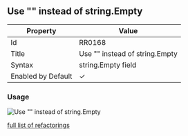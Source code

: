 ## Use "" instead of string\.Empty

| Property           | Value                           |
| ------------------ | ------------------------------- |
| Id                 | RR0168                          |
| Title              | Use "" instead of string\.Empty |
| Syntax             | string\.Empty field             |
| Enabled by Default | &#x2713;                        |

### Usage

![Use "" instead of string.Empty](../../images/refactorings/UseEmptyStringLiteralInsteadOfStringEmpty.png)

[full list of refactorings](Refactorings.md)